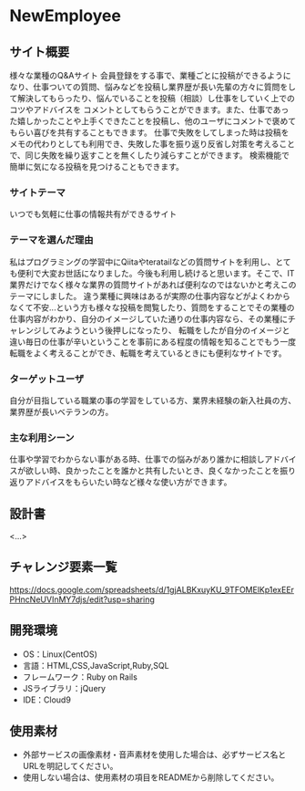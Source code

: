 # NewEmployee

## サイト概要
様々な業種のQ&Aサイト
会員登録をする事で、業種ごとに投稿ができるようになり、仕事ついての質問、悩みなどを投稿し業界歴が長い先輩の方々に質問をして解決してもらったり、悩んでいることを投稿（相談）し仕事をしていく上でのコツやアドバイスを
コメントとしてもらうことができます。また、仕事であった嬉しかったことや上手くできたことを投稿し、他のユーザにコメントで褒めてもらい喜びを共有することもできます。
仕事で失敗をしてしまった時は投稿をメモの代わりとしても利用でき、失敗した事を振り返り反省し対策を考えることで、同じ失敗を繰り返すことを無くしたり減らすことができます。
検索機能で簡単に気になる投稿を見つけることもできます。

### サイトテーマ
いつでも気軽に仕事の情報共有ができるサイト

### テーマを選んだ理由
私はプログラミングの学習中にQiitaやteratailなどの質問サイトを利用し、とても便利で大変お世話になりました。今後も利用し続けると思います。そこで、IT業界だけでなく様々な業界の質問サイトがあれば便利なのではないかと考えこのテーマにしました。
違う業種に興味はあるが実際の仕事内容などがよくわからなくて不安...という方も様々な投稿を閲覧したり、質問をすることでその業種の仕事内容がわかり、自分のイメージしていた通りの仕事内容なら、その業種にチャレンジしてみようという後押しになったり、
転職をしたが自分のイメージと違い毎日の仕事が辛いということを事前にある程度の情報を知ることでもう一度転職をよく考えることができ、転職を考えているときにも便利なサイトです。

### ターゲットユーザ
自分が目指している職業の事の学習をしている方、業界未経験の新入社員の方、業界歴が長いベテランの方。

### 主な利用シーン
仕事や学習でわからない事がある時、仕事での悩みがあり誰かに相談しアドバイスが欲しい時、良かったことを誰かと共有したいとき、良くなかったことを振り返りアドバイスをもらいたい時など様々な使い方ができます。

## 設計書
<...>

## チャレンジ要素一覧
<https://docs.google.com/spreadsheets/d/1gjALBKxuyKU_9TFOMElKp1exEErPHncNeUVInMY7djs/edit?usp=sharing>

## 開発環境
- OS：Linux(CentOS)
- 言語：HTML,CSS,JavaScript,Ruby,SQL
- フレームワーク：Ruby on Rails
- JSライブラリ：jQuery
- IDE：Cloud9

## 使用素材
- 外部サービスの画像素材・音声素材を使用した場合は、必ずサービス名とURLを明記してください。
- 使用しない場合は、使用素材の項目をREADMEから削除してください。